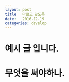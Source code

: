 ```yaml
---
layout: post
title:  마르고 닳도록
date:   2016-12-19
categories: develop
---
```

# 예시 글 입니다.
# 무엇을 써야하나.

